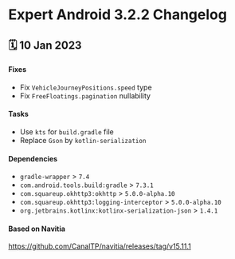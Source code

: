 # Expert Android 3.2.2 Changelog

<h2>🗓 10 Jan 2023</h2>

#### Fixes
- Fix `VehicleJourneyPositions.speed` type
- Fix `FreeFloatings.pagination` nullability

#### Tasks
- Use `kts` for `build.gradle` file
- Replace `Gson` by `kotlin-serialization`

#### Dependencies
- `gradle-wrapper` > `7.4`
- `com.android.tools.build:gradle` > `7.3.1`
- `com.squareup.okhttp3:okhttp` > `5.0.0-alpha.10`
- `com.squareup.okhttp3:logging-interceptor` > `5.0.0-alpha.10`
- `org.jetbrains.kotlinx:kotlinx-serialization-json` > `1.4.1`

#### Based on Navitia
https://github.com/CanalTP/navitia/releases/tag/v15.11.1

